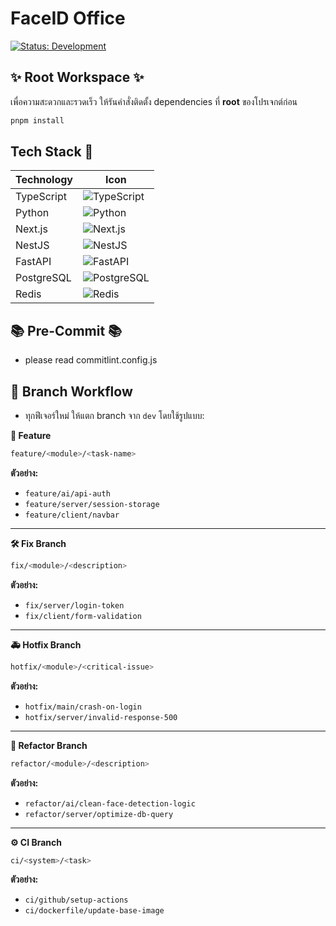 # FaceID Office

[![Status: Development](https://img.shields.io/badge/Status-Development-yellow)](https://your-badge-url)

## ✨ Root Workspace ✨

เพื่อความสะดวกและรวดเร็ว ให้รันคำสั่งติดตั้ง dependencies ที่ **root** ของโปรเจกต์ก่อน

```bash
pnpm install
```

## Tech Stack 🚀

| Technology | Icon                                                                                                              |
| ---------- | ----------------------------------------------------------------------------------------------------------------- |
| TypeScript | ![TypeScript](https://img.shields.io/badge/TypeScript-3178C6?style=for-the-badge&logo=typescript&logoColor=white) |
| Python     | ![Python](https://img.shields.io/badge/Python-3776AB?style=for-the-badge&logo=python&logoColor=white)             |
| Next.js    | ![Next.js](https://img.shields.io/badge/Next.js-000000?style=for-the-badge&logo=next.js&logoColor=white)          |
| NestJS     | ![NestJS](https://img.shields.io/badge/NestJS-E0234E?style=for-the-badge&logo=nestjs&logoColor=white)             |
| FastAPI    | ![FastAPI](https://img.shields.io/badge/FastAPI-009688?style=for-the-badge&logo=fastapi&logoColor=white)          |
| PostgreSQL | ![PostgreSQL](https://img.shields.io/badge/PostgreSQL-336791?style=for-the-badge&logo=postgresql&logoColor=white) |
| Redis      | ![Redis](https://img.shields.io/badge/Redis-DC382D?style=for-the-badge&logo=redis&logoColor=white)                |

## 📚 Pre-Commit 📚

- please read commitlint.config.js

## 🌿 Branch Workflow

- ทุกฟีเจอร์ใหม่ ให้แตก branch จาก `dev` โดยใช้รูปแบบ:

**🌿 Feature**

```bash
feature/<module>/<task-name>
```

**ตัวอย่าง:**

- `feature/ai/api-auth`
- `feature/server/session-storage`
- `feature/client/navbar`

---

**🛠️ Fix Branch**

```bash
fix/<module>/<description>
```

**ตัวอย่าง:**

- `fix/server/login-token`
- `fix/client/form-validation`

---

**🚑 Hotfix Branch**

```bash
hotfix/<module>/<critical-issue>
```

**ตัวอย่าง:**

- `hotfix/main/crash-on-login`
- `hotfix/server/invalid-response-500`

---

**🔄 Refactor Branch**

```bash
refactor/<module>/<description>
```

**ตัวอย่าง:**

- `refactor/ai/clean-face-detection-logic`
- `refactor/server/optimize-db-query`

---

**⚙️ CI Branch**

```bash
ci/<system>/<task>
```

**ตัวอย่าง:**

- `ci/github/setup-actions`
- `ci/dockerfile/update-base-image`
